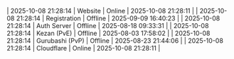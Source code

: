 | 2025-10-08 21:28:14 | Website | Online | 2025-10-08 21:28:11 |
| 2025-10-08 21:28:14 | Registration | Offline | 2025-09-09 16:40:23 |
| 2025-10-08 21:28:14 | Auth Server | Offline | 2025-08-18 09:33:31 |
| 2025-10-08 21:28:14 | Kezan (PvE) | Offline | 2025-08-03 17:58:02 |
| 2025-10-08 21:28:14 | Gurubashi (PvP) | Offline | 2025-08-23 21:44:06 |
| 2025-10-08 21:28:14 | Cloudflare | Online | 2025-10-08 21:28:11 |
